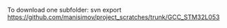 To download one subfolder:
    svn export https://github.com/manisimov/project_scratches/trunk/GCC_STM32L053
